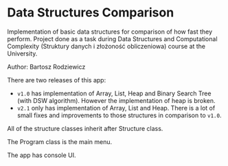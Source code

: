 # Data Structures Comparison
Implementation of basic data structures for comparison of how fast they perform.
Project done as a task during Data Structures and Computational Complexity (Struktury danych i złożoność obliczeniowa) course at the University.

Author: Bartosz Rodziewicz

There are two releases of this app:
* `v1.0` has implementation of Array, List, Heap and Binary Search Tree (with DSW algorithm). However the implementation of heap is broken.
* `v2.1` only has implementation of Array, List and Heap. There is a lot of small fixes and improvements to those structures in comparison to `v1.0`.

All of the structure classes inherit after Structure class.

The Program class is the main menu.

The app has console UI.
